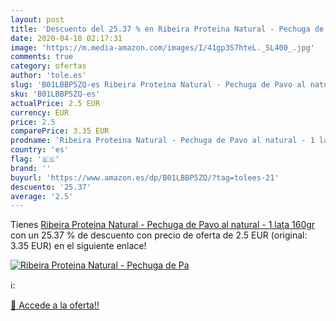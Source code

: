 ```yaml
---
layout: post
title: 'Descuento del 25.37 % en Ribeira Proteina Natural - Pechuga de Pa'
date: 2020-04-18 02:17:31
image: 'https://m.media-amazon.com/images/I/41gp3S7hteL._SL400_.jpg'
comments: true
category: ofertas
author: 'tole.es'
slug: 'B01LBBP5ZQ-es Ribeira Proteina Natural - Pechuga de Pavo al natural - 1...'
sku: 'B01LBBP5ZQ-es'
actualPrice: 2.5 EUR
currency: EUR
price: 2.5
comparePrice: 3.35 EUR
prodname: 'Ribeira Proteina Natural - Pechuga de Pavo al natural - 1 lata 160gr'
country: 'es'
flag: '🇪🇸'
brand: ''
buyurl: 'https://www.amazon.es/dp/B01LBBP5ZQ/?tag=tolees-21'
descuento: '25.37'
average: '2.5'
---
```


Tienes [Ribeira Proteina Natural - Pechuga de Pavo al natural - 1 lata 160gr](https://www.amazon.es/dp/B01LBBP5ZQ/?tag=tolees-21) con un 25.37 % de descuento con precio de oferta de 2.5 EUR (original: 3.35 EUR) en el siguiente enlace!

[![Ribeira Proteina Natural - Pechuga de Pa](https://m.media-amazon.com/images/I/41gp3S7hteL._SL400_.jpg)](https://www.amazon.es/dp/B01LBBP5ZQ/?tag=tolees-21)

ℹ️:


[🛒 Accede a la oferta!!](https://www.amazon.es/dp/B01LBBP5ZQ/?tag=tolees-21)
